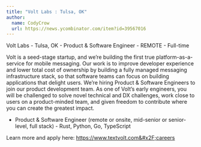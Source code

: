 ```yaml
---
title: "Volt Labs : Tulsa, OK"
author:
  name: CodyCrow
  url: https://news.ycombinator.com/item?id=39567016
---
```

Volt Labs - Tulsa, OK - Product &amp; Software Engineer - REMOTE - Full-time

Volt is a seed-stage startup, and we’re building the first true platform-as-a-service for mobile messaging. Our work is to improve developer experience and lower total cost of ownership by building a fully managed messaging infrastructure stack, so that software teams can focus on building applications that delight users. We’re hiring Product &amp; Software Engineers to join our product development team. As one of Volt’s early engineers, you will be challenged to solve novel technical and DX challenges, work close to users on a product-minded team, and given freedom to contribute where you can create the greatest impact.

- Product &amp; Software Engineer (remote or onsite, mid-senior or senior-level, full stack) - Rust, Python, Go, TypeScript

Learn more and apply here: <a href="https:&#x2F;&#x2F;www.textvolt.com&#x2F;careers" rel="nofollow">https:&#x2F;&#x2F;www.textvolt.com&#x2F;careers</a>
